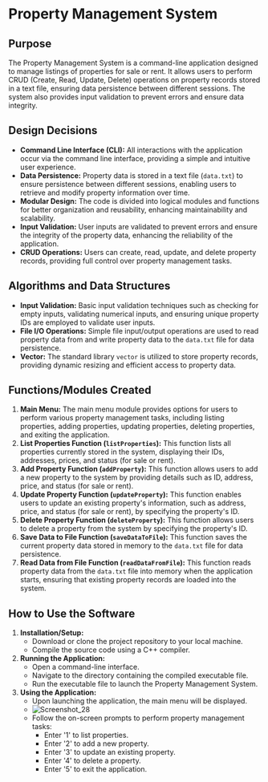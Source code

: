 # Property Management System

## Purpose
The Property Management System is a command-line application designed to manage listings of properties for sale or rent. It allows users to perform CRUD (Create, Read, Update, Delete) operations on property records stored in a text file, ensuring data persistence between different sessions. The system also provides input validation to prevent errors and ensure data integrity.

## Design Decisions
- **Command Line Interface (CLI):** All interactions with the application occur via the command line interface, providing a simple and intuitive user experience.
- **Data Persistence:** Property data is stored in a text file (`data.txt`) to ensure persistence between different sessions, enabling users to retrieve and modify property information over time.
- **Modular Design:** The code is divided into logical modules and functions for better organization and reusability, enhancing maintainability and scalability.
- **Input Validation:** User inputs are validated to prevent errors and ensure the integrity of the property data, enhancing the reliability of the application.
- **CRUD Operations:** Users can create, read, update, and delete property records, providing full control over property management tasks.

## Algorithms and Data Structures
- **Input Validation:** Basic input validation techniques such as checking for empty inputs, validating numerical inputs, and ensuring unique property IDs are employed to validate user inputs.
- **File I/O Operations:** Simple file input/output operations are used to read property data from and write property data to the `data.txt` file for data persistence.
- **Vector:** The standard library `vector` is utilized to store property records, providing dynamic resizing and efficient access to property data.

## Functions/Modules Created
1. **Main Menu:** The main menu module provides options for users to perform various property management tasks, including listing properties, adding properties, updating properties, deleting properties, and exiting the application.
2. **List Properties Function (`listProperties`):** This function lists all properties currently stored in the system, displaying their IDs, addresses, prices, and status (for sale or rent).
3. **Add Property Function (`addProperty`):** This function allows users to add a new property to the system by providing details such as ID, address, price, and status (for sale or rent).
4. **Update Property Function (`updateProperty`):** This function enables users to update an existing property's information, such as address, price, and status (for sale or rent), by specifying the property's ID.
5. **Delete Property Function (`deleteProperty`):** This function allows users to delete a property from the system by specifying the property's ID.
6. **Save Data to File Function (`saveDataToFile`):** This function saves the current property data stored in memory to the `data.txt` file for data persistence.
7. **Read Data from File Function (`readDataFromFile`):** This function reads property data from the `data.txt` file into memory when the application starts, ensuring that existing property records are loaded into the system.

## How to Use the Software
1. **Installation/Setup:**
   - Download or clone the project repository to your local machine.
   - Compile the source code using a C++ compiler.
2. **Running the Application:**
   - Open a command-line interface.
   - Navigate to the directory containing the compiled executable file.
   - Run the executable file to launch the Property Management System.
3. **Using the Application:**
   - Upon launching the application, the main menu will be displayed.
   - ![Screenshot_28](https://github.com/AktanAlmazovich/Final-project/assets/163660855/cccaa3af-b2e5-4b3e-ae1c-c85376a9f138)
   - Follow the on-screen prompts to perform property management tasks:
     - Enter '1' to list properties.
     - Enter '2' to add a new property.
     - Enter '3' to update an existing property.
     - Enter '4' to delete a property.
     - Enter '5' to exit the application.


